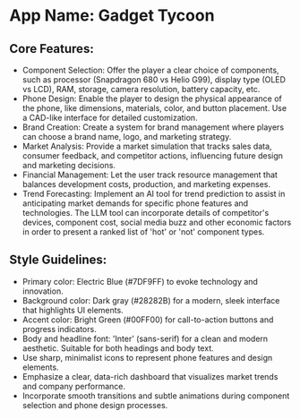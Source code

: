 # **App Name**: Gadget Tycoon

## Core Features:

- Component Selection: Offer the player a clear choice of components, such as processor (Snapdragon 680 vs Helio G99), display type (OLED vs LCD), RAM, storage, camera resolution, battery capacity, etc.
- Phone Design: Enable the player to design the physical appearance of the phone, like dimensions, materials, color, and button placement. Use a CAD-like interface for detailed customization.
- Brand Creation: Create a system for brand management where players can choose a brand name, logo, and marketing strategy.
- Market Analysis: Provide a market simulation that tracks sales data, consumer feedback, and competitor actions, influencing future design and marketing decisions.
- Financial Management: Let the user track resource management that balances development costs, production, and marketing expenses.
- Trend Forecasting: Implement an AI tool for trend prediction to assist in anticipating market demands for specific phone features and technologies. The LLM tool can incorporate details of competitor's devices, component cost, social media buzz and other economic factors in order to present a ranked list of 'hot' or 'not' component types.

## Style Guidelines:

- Primary color: Electric Blue (#7DF9FF) to evoke technology and innovation.
- Background color: Dark gray (#28282B) for a modern, sleek interface that highlights UI elements.
- Accent color: Bright Green (#00FF00) for call-to-action buttons and progress indicators.
- Body and headline font: 'Inter' (sans-serif) for a clean and modern aesthetic. Suitable for both headings and body text.
- Use sharp, minimalist icons to represent phone features and design elements.
- Emphasize a clear, data-rich dashboard that visualizes market trends and company performance.
- Incorporate smooth transitions and subtle animations during component selection and phone design processes.